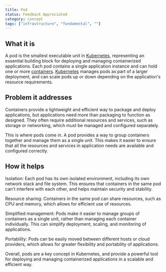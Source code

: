 ```yaml
---
title: Pod
status: Feedback Appreciated
category: concept
tags: ["infrastructure", "fundamental", ""]
---
```


## What it is

A pod is the smallest executable unit in [Kubernetes](/kubernetes/), representing an essential building block for deploying and managing containerized applications. 
Each pod contains a single application instance and can hold one or more [containers](/container/).
[Kubernetes](/kubernetes/) manages pods as part of a larger deployment, and can scale pods up or down depending on the application's resource requirements.

## Problem it addresses

Containers provide a lightweight and efficient way to package and deploy applications, but applications need more than packaging to function as designed. 
They often require additional resources and services, such as storage or networking, which must be managed and configured separately.

This is where pods come in. A pod provides a way to group containers together and manage them as a single unit. 
This makes it easier to ensure that all the resources and services in application needs are available and configured correctly.

## How it helps

Isolation: Each pod has its own isolated environment, including its own network stack and file system. This ensures that containers in the same pod can't interfere with each other, and helps maintain security and stability.

Resource sharing: Containers in the same pod can share resources, such as CPU and memory, which allows for efficient use of resources.

Simplified management: Pods make it easier to manage groups of containers as a single unit, rather than managing each container individually. 
This can simplify deployment, scaling, and monitoring of applications.

Portability: Pods can be easily moved between different hosts or cloud providers, which allows for greater flexibility and portability of applications.

Overall, pods are a key concept in Kubernetes, and provide a powerful tool for deploying and managing containerized applications in a scalable and efficient way.

